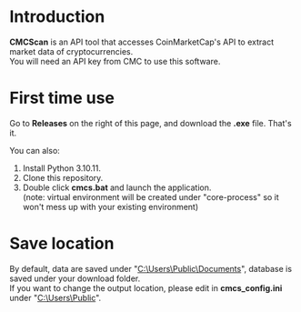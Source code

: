 # Introduction
**CMCScan** is an API tool that accesses CoinMarketCap's API to extract market data of cryptocurrencies. \
You will need an API key from CMC to use this software.

# First time use
Go to **Releases** on the right of this page, and download the **.exe** file. That's it.

You can also:
1. Install Python 3.10.11.
2. Clone this repository.
3. Double click **cmcs.bat** and launch the application. \
(note: virtual environment will be created under "core-process" so it won't mess up with your existing environment)

# Save location
By default, data are saved under "<ins>C:\Users\Public\Documents</ins>", database is saved under your download folder. \
If you want to change the output location, please edit in **cmcs_config.ini** under "<ins>C:\Users\Public</ins>".
